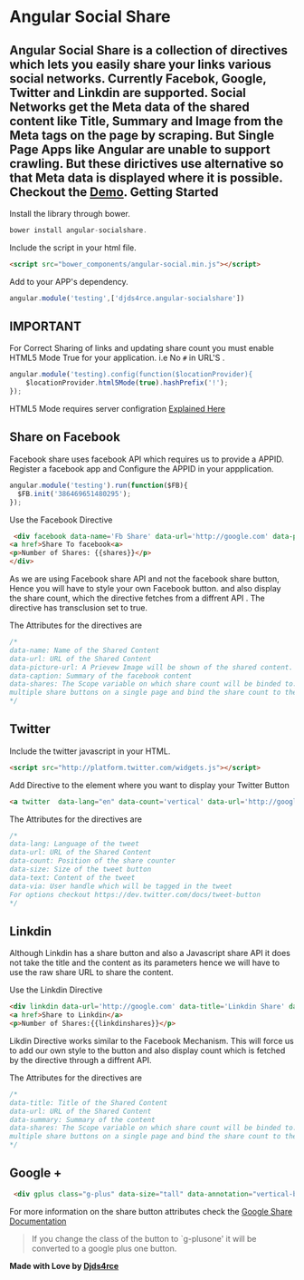 Angular Social Share
=========

Angular Social Share is a collection of directives which lets you easily share your links various social networks. Currently Facebok, Google, Twitter and Linkdin are supported. Social Networks get the Meta data of the shared content like Title, Summary and Image from the Meta tags on the page by scraping. But Single Page Apps like Angular are unable to support crawling. But these dirictives use alternative so that Meta data is displayed where it is possible. 
Checkout the [Demo].
Getting Started
-----
Install the library through bower.
```js
bower install angular-socialshare.
```
Include the script in your html file.
```html
<script src="bower_components/angular-social.min.js"></script>
```

Add to your APP's dependency.
```js
angular.module('testing',['djds4rce.angular-socialshare'])
```
IMPORTANT
----
For Correct Sharing of links and updating share count you must enable HTML5 Mode True for your application. i.e No `#` in URL'S .
```js
angular.module('testing).config(function($locationProvider){
    $locationProvider.html5Mode(true).hashPrefix('!');
});
```
HTML5 Mode requires server configration [Explained Here] 


Share on Facebook
----
Facebook share uses facebook API which requires us to provide a APPID. Register a facebook app and Configure the APPID in your appplication.

```js
angular.module('testing').run(function($FB){
  $FB.init('386469651480295');
});
```
Use the Facebook Directive
```html
 <div facebook data-name='Fb Share' data-url='http://google.com' data-picture-url='http://plnk.co/img/plunker.png' data-caption='Testing Facebook Shae' data-shares='shares'>
<a href>Share To facebook<a>
<p>Number of Shares: {{shares}}</p>
</div>
```
As we are using Facebook share API and not the facebook share button, Hence you will have to style your own Facebook button. and also display the share count, which the directive fetches from a diffrent API . The directive has transclusion set to true.

The Attributes for the directives are
```js
/*
data-name: Name of the Shared Content
data-url: URL of the Shared Content
data-picture-url: A Prievew Image will be shown of the shared content.
data-caption: Summary of the facebook content
data-shares: The Scope variable on which share count will be binded to. This lets you put
multiple share buttons on a single page and bind the share count to the respective model object.
*/
```

Twitter
----
Include the twitter javascript in your HTML. 
```html
<script src="http://platform.twitter.com/widgets.js"></script>
```
Add Directive to the element where you want to display your Twitter Button
```html
<a twitter  data-lang="en" data-count='vertical' data-url='http://google.com' data-via='notsosleepy' data-size="medium" data-text='Testing Twitter Share' ></a>
```
The Attributes for the directives are
```js
/*
data-lang: Language of the tweet
data-url: URL of the Shared Content
data-count: Position of the share counter
data-size: Size of the tweet button
data-text: Content of the tweet
data-via: User handle which will be tagged in the tweet
For options checkout https://dev.twitter.com/docs/tweet-button
*/
```
Linkdin
----
Although Linkdin has a share button and also a Javascript share API it does not take the title and the content as its parameters hence we will have to use the raw share URL to share the content.

Use the Linkdin Directive
```html
<div linkdin data-url='http://google.com' data-title='Linkdin Share' data-summary="testing Linkdin Share" data-shares='linkdinshares'>
<a href>Share to Linkdin</a>
<p>Number of Shares:{{linkdinshares}}</p>
```
Likdin Directive works similar to the Facebook Mechanism. This will force us to add our own style to the button and also display count which is fetched by the directive through a diffrent API.

The Attributes for the directives are
```js
/*
data-title: Title of the Shared Content
data-url: URL of the Shared Content
data-summary: Summary of the content
data-shares: The Scope variable on which share count will be binded to. This lets you put
multiple share buttons on a single page and bind the share count to the respective model object.
*/
```

Google +
----
```html
 <div gplus class="g-plus" data-size="tall" data-annotation="vertical-bubble" data-href='http://test.bondswell.com' data-action='share'></div>
```
For more information on the share button attributes check the [Google Share Documentation]
>If you change the class of the button to `g-plusone' it will be converted to a google plus one button.


**Made with Love by [Djds4rce]**



[Explained Here]:http://ericduran.io/2013/05/31/angular-html5Mode-with-yeoman/
[Demo]:http://plnkr.co/edit/Cah9FtwXDrUMQjChdBG2?p=preview    
[Google Share Documentation]:https://developers.google.com/+/web/share/
[Djds4rce]:http://djds4rce.wordpress.com/
